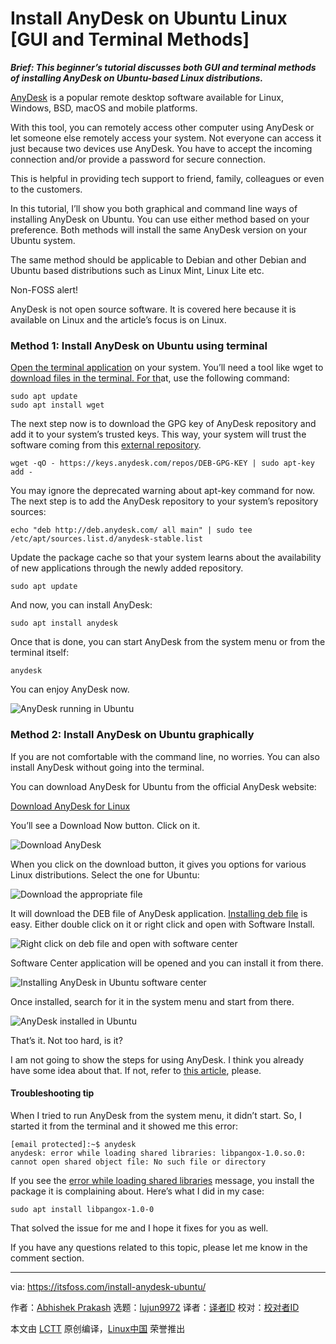 [#]: subject: "Install AnyDesk on Ubuntu Linux [GUI and Terminal Methods]"
[#]: via: "https://itsfoss.com/install-anydesk-ubuntu/"
[#]: author: "Abhishek Prakash https://itsfoss.com/author/abhishek/"
[#]: collector: "lujun9972"
[#]: translator: " "
[#]: reviewer: " "
[#]: publisher: " "
[#]: url: " "

Install AnyDesk on Ubuntu Linux [GUI and Terminal Methods]
======

_**Brief: This beginner’s tutorial discusses both GUI and terminal methods of installing AnyDesk on Ubuntu-based Linux distributions.**_

[AnyDesk][1] is a popular remote desktop software available for Linux, Windows, BSD, macOS and mobile platforms.

With this tool, you can remotely access other computer using AnyDesk or let someone else remotely access your system. Not everyone can access it just because two devices use AnyDesk. You have to accept the incoming connection and/or provide a password for secure connection.

This is helpful in providing tech support to friend, family, colleagues or even to the customers.

In this tutorial, I’ll show you both graphical and command line ways of installing AnyDesk on Ubuntu. You can use either method based on your preference. Both methods will install the same AnyDesk version on your Ubuntu system.

The same method should be applicable to Debian and other Debian and Ubuntu based distributions such as Linux Mint, Linux Lite etc.

Non-FOSS alert!

AnyDesk is not open source software. It is covered here because it is available on Linux and the article’s focus is on Linux.

### Method 1: Install AnyDesk on Ubuntu using terminal

[Open the terminal application][2] on your system. You’ll need a tool like wget to [download files in the terminal. For th][3]at, use the following command:

```
sudo apt update
sudo apt install wget
```

The next step now is to download the GPG key of AnyDesk repository and add it to your system’s trusted keys. This way, your system will trust the software coming from this [external repository][4].

```
wget -qO - https://keys.anydesk.com/repos/DEB-GPG-KEY | sudo apt-key add -
```

You may ignore the deprecated warning about apt-key command for now. The next step is to add the AnyDesk repository to your system’s repository sources:

```
echo "deb http://deb.anydesk.com/ all main" | sudo tee /etc/apt/sources.list.d/anydesk-stable.list
```

Update the package cache so that your system learns about the availability of new applications through the newly added repository.

```
sudo apt update
```

And now, you can install AnyDesk:

```
sudo apt install anydesk
```

Once that is done, you can start AnyDesk from the system menu or from the terminal itself:

```
anydesk
```

You can enjoy AnyDesk now.

![AnyDesk running in Ubuntu][5]

### Method 2: Install AnyDesk on Ubuntu graphically

If you are not comfortable with the command line, no worries. You can also install AnyDesk without going into the terminal.

You can download AnyDesk for Ubuntu from the official AnyDesk website:

[Download AnyDesk for Linux][6]

You’ll see a Download Now button. Click on it.

![Download AnyDesk][7]

When you click on the download button, it gives you options for various Linux distributions. Select the one for Ubuntu:

![Download the appropriate file][8]

It will download the DEB file of AnyDesk application. [Installing deb file][9] is easy. Either double click on it or right click and open with Software Install.

![Right click on deb file and open with software center][10]

Software Center application will be opened and you can install it from there.

![Installing AnyDesk in Ubuntu software center][11]

Once installed, search for it in the system menu and start from there.

![AnyDesk installed in Ubuntu][12]

That’s it. Not too hard, is it?

I am not going to show the steps for using AnyDesk. I think you already have some idea about that. If not, refer to [this article][13], please.

#### Troubleshooting tip

When I tried to run AnyDesk from the system menu, it didn’t start. So, I started it from the terminal and it showed me this error:

```
[email protected]:~$ anydesk
anydesk: error while loading shared libraries: libpangox-1.0.so.0: cannot open shared object file: No such file or directory
```

If you see the [error while loading shared libraries][14] message, you install the package it is complaining about. Here’s what I did in my case:

```
sudo apt install libpangox-1.0-0
```

That solved the issue for me and I hope it fixes for you as well.

If you have any questions related to this topic, please let me know in the comment section.

--------------------------------------------------------------------------------

via: https://itsfoss.com/install-anydesk-ubuntu/

作者：[Abhishek Prakash][a]
选题：[lujun9972][b]
译者：[译者ID](https://github.com/译者ID)
校对：[校对者ID](https://github.com/校对者ID)

本文由 [LCTT](https://github.com/LCTT/TranslateProject) 原创编译，[Linux中国](https://linux.cn/) 荣誉推出

[a]: https://itsfoss.com/author/abhishek/
[b]: https://github.com/lujun9972
[1]: https://anydesk.com/en
[2]: https://itsfoss.com/open-terminal-ubuntu/
[3]: https://itsfoss.com/download-files-from-linux-terminal/
[4]: https://itsfoss.com/adding-external-repositories-ubuntu/
[5]: https://i1.wp.com/itsfoss.com/wp-content/uploads/2021/09/anydesk-running-in-ubuntu.png?resize=800%2C418&ssl=1
[6]: https://anydesk.com/en/downloads/linux
[7]: https://i1.wp.com/itsfoss.com/wp-content/uploads/2021/09/any-desk-ubuntu-download.webp?resize=800%2C312&ssl=1
[8]: https://i2.wp.com/itsfoss.com/wp-content/uploads/2021/09/any-desk-ubuntu-download-1.webp?resize=800%2C427&ssl=1
[9]: https://itsfoss.com/install-deb-files-ubuntu/
[10]: https://i2.wp.com/itsfoss.com/wp-content/uploads/2021/09/install-anaydesk-ubuntu.png?resize=800%2C403&ssl=1
[11]: https://i2.wp.com/itsfoss.com/wp-content/uploads/2021/09/installing-anydesk-in-ubuntu-software-center.png?resize=781%2C405&ssl=1
[12]: https://i1.wp.com/itsfoss.com/wp-content/uploads/2021/09/anydesk-installed-in-ubuntu.png?resize=759%2C196&ssl=1
[13]: https://support.anydesk.com/Access
[14]: https://itsfoss.com/solve-open-shared-object-file-quick-tip/
